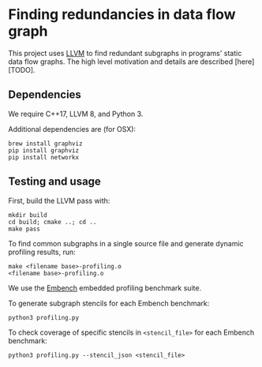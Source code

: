 # Finding redundancies in data flow graph

This project uses [LLVM][] to find redundant subgraphs in programs' static data
flow graphs. The high level motivation and details are described [here][TODO].

[llvm]: https://llvm.org

## Dependencies

We require C++17, LLVM 8, and Python 3.

Additional dependencies are (for OSX):

    brew install graphviz
    pip install graphviz
    pip install networkx

## Testing and usage

First, build the LLVM pass with:

    mkdir build
    cd build; cmake ..; cd ..
    make pass

To find common subgraphs in a single source file and generate dynamic profiling
results, run:

    make <filename base>-profiling.o
    <filename base>-profiling.o

We use the [Embench] embedded profiling benchmark suite.

To generate subgraph stencils for each Embench benchmark:

	python3 profiling.py

To check coverage of specific stencils in `<stencil_file>` for each Embench
benchmark:

	python3 profiling.py --stencil_json <stencil_file>

[embench]: https://embench.org